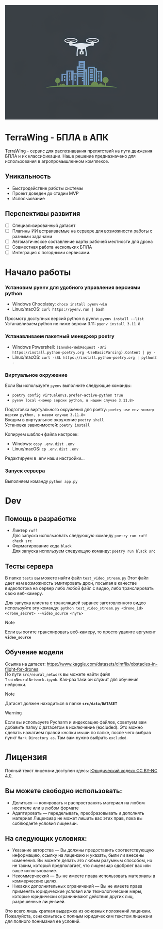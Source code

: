 <img src="./logo.png" alt=""/>


# TerraWing - БПЛА в АПК  
TerraWing - сервис для распознавания препятствий на пути движения БПЛА и их классификации. Наше решение предназначено для использования в агропромышленном комплексе.  

## Уникальность
- Быстродействие работы системы
- Проект доведен до стадии MVP
- Использование 

## Перспективы развития
- [ ] Специализированный датасет
- [ ] Плагины ИИ встраиваемые на сервере для возможности работы с разными задачами
- [ ] Автоматическое составление карты рабочей местности для дрона
- [ ] Совместная работа нескольких БПЛА
- [ ] Интеграция с погодными сервисами.

# Начало работы  
### Установим pyenv для удобного управления версиями python  
- Windows Chocolatey: `choco install pyenv-win`  
- Linux/macOS: `curl https://pyenv.run | bash`  
  
Просмотр доступных версий python в pyenv: `pyenv install --list`
Устанавливаем python не ниже версии 3.11: `pyenv install 3.11.8`  
  
### Устанавливаем пакетный менеджер poetry  
- Windows Powershell: `(Invoke-WebRequest -Uri https://install.python-poetry.org -UseBasicParsing).Content | py -`  
- Linux/macOS: `curl -sSL https://install.python-poetry.org | python3 -`  
  
### Виртуальное окружение  
Если Вы используете `pyenv` выполните следующие команды:  
- `poetry config virtualenvs.prefer-active-python true`  
- `pyenv local <номер версии python, в нашем случае 3.11.8>`  
  
Подготовка виртуального окружения для poetry: `poetry use env <номер версии python, в нашем случае 3.11.8>`  
Входим в виртуальное окружение `poetry shell`  
Установка зависимостей: `poetry install`
  
Копируем шаблон файла настроек:  
- Windows: `copy .env.dist .env`  
- Linux/macOS: `cp .env.dist .env`  
  
Редактируем в .env наши настройки...  
  
### Запуск сервера  
Выполняем команду `python app.py`  
  
# Dev  
## Помощь в разработке  
- Линтер `ruff`   
  Для запуска использовать следующую команду `poetry run ruff check src`  
- Форматирование кода `black`   
  Для запуска используем следующую команду: `poetry run black src`  
  
## Тесты сервера  
В папке `tests` вы можете найти файл `test_video_stream.py` 
Этот файл дает нам возможность эмитировать дрон, посылая в качестве видеопотока на сервер либо любой файл с видео, либо транслировать свою веб-камеру. 

Для запуска клиента с трансляцией заранее заготовленного видео используйте эту команду:
`python test_video_stream.py <drone_id> <drone_secret> --video_source <путь>`

> [!NOTE] 
> Если вы хотите транслировать веб-камеру, то просто удалите аргумент **`video_source`**

## Обучение модели
Ссылка на датасет: https://www.kaggle.com/datasets/dimflix/obstacles-in-flight-for-drones \
По пути `src/neural_network` вы можете найти файл `TrainNeuralNetwork.ipynb`. Как-раз таки он служит для обучения нейронки. 

> [!NOTE] 
> Датасет должен находиться в папке **`src/data/DATASET`**

> [!WARNING]
> Если вы используете Pycharm и индексацию файлов, советуем вам добавить папку с датасетом в исключение (excluded). Это можно сделать нажатием правой кнопки мыши по папке, после чего выбрав пункт `Mark Directory as`. Там вам нужно выбрать `excluded`.

# Лицензия
Полный текст лицензии доступен здесь: [Юридический кодекс CC BY-NC 4.0](https://creativecommons.org/licenses/by-nc/4.0/legalcode).
## Вы можете свободно использовать:
- Делиться — копировать и распространять материал на любом носителе или в любом формате
- Адаптировать — переделывать, преобразовывать и дополнять материал Лицензиар не может лишить вас этих прав, пока вы соблюдаете условия лицензии.
## На следующих условиях:
- Указание авторства — Вы должны предоставить соответствующую информацию, ссылку на лицензию и указать, были ли внесены изменения. Вы можете делать это любым разумным способом, но не таким, который предполагает, что лицензиар одобряет вас или ваше использование.
- Некоммерческий — Вы не имеете права использовать материалы в коммерческих целях.
- Никаких дополнительных ограничений — Вы не имеете права применять юридические условия или технологические меры, которые юридически ограничивают действия других лиц, разрешенные лицензией.

Это всего лишь краткая выдержка из основных положений лицензии. Пожалуйста, ознакомьтесь с полным юридическим текстом лицензии для полного понимания ее условий.


